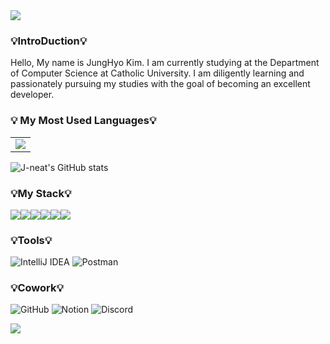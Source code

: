 <img src="https://capsule-render.vercel.app/api?type=waving&color=gradient&customColorList=0,3,6,5,30&height=150&section=header&text=J-neat&fontSize=40" />
<h3>💡IntroDuction💡</h3>
</h2>
  Hello, My name is JungHyo Kim.
  I am currently studying at the Department of Computer Science at Catholic University.
  I am diligently learning and passionately pursuing my studies with the goal of becoming an excellent developer.
<h3>💡 My Most Used Languages💡</h3>

<table>
  <tr>
    <td><a href="https://github.com/$J-neat"><img src="https://github-readme-stats.vercel.app/api/top-langs/?username=J-neat&layout=compact&show_icons=true&show_owner=J-neat&theme=nord" /></a></td>
  </tr>   
</table>

![J-neat's GitHub stats](https://github-readme-stats.vercel.app/api?username=J-neat&show_icons=true&theme=radical)

### 💡My Stack💡
<img src="https://img.shields.io/badge/Python-3776AB?style=flat-square&logo=Python&logoColor=white"/><img src="https://img.shields.io/badge/java-007396?style=flat-square&logo=java&logoColor=white"/><img src="https://img.shields.io/badge/C-A8B9CC?style=flat-square&logo=C&logoColor=white"/><img src="https://img.shields.io/badge/MySQL-4479A1?style=flat-square&logo=MySQL&logoColor=white"/><img src="https://img.shields.io/badge/MariaDB-003545?style=flat-square&logo=mariaDB&logoColor=white"/><img src="https://img.shields.io/badge/Spring-6DB33F?style=flat-square&logo=Spring&logoColor=white"/>

### 💡Tools💡
![IntelliJ IDEA](https://img.shields.io/badge/IntelliJ%20IDEA-000000?style=for-the-badge&logo=IntelliJ%20IDEA&logoColor=white)
![Postman](https://img.shields.io/badge/Postman-FF6C37?style=for-the-badge&logo=Postman&logoColor=white)

### 💡Cowork💡
![GitHub](https://img.shields.io/badge/GitHub-181717?style=for-the-badge&logo=GitHub&logoColor=white)
![Notion](https://img.shields.io/badge/Notion-000000?style=for-the-badge&logo=Notion&logoColor=white)
![Discord](https://img.shields.io/badge/Discord-5865F2?style=for-the-badge&logo=Discord&logoColor=white)

<img src="https://capsule-render.vercel.app/api?type=waving&color=gradient&customColorList=0,3,6,5,30&height=150&section=footer&text=Thanks!&fontSize=40" />
